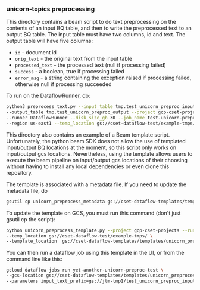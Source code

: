 ### unicorn-topics preprocessing

This directory contains a beam script to do text preprocessing on the contents of an input BQ table, and
then to write the preprocessed text to an output BQ table. The input table must have two columns, id and text. The
output table will have five columns:

- `id` - document id
- `orig_text` - the original text from the input table
- `processed_text` - the processed text (null if processing failed)
- `success` - a boolean, true if processing failed
- `error_msg` - a string containing the exception raised if processing failed, otherwise null if processing succeeded

To run on the DataflowRunner, do:

```bash
python3 preprocess_text.py --input_table tmp.test_unicorn_preproc_input \
--output_table tmp.test_unicorn_preproc_output --project gcp-cset-projects \
--runner DataflowRunner --disk_size_gb 30 --job_name test-unicorn-preproc1 \
--region us-east1 --temp_location gs://cset-dataflow-test/example-tmps/ --setup_file ./setup.py
```

This directory also contains an example of a Beam template script. Unfortunately, the python beam SDK does not 
allow the use of templated input/output BQ locations at the moment, so this script only works on input/output 
gcs locations. Nevertheless, using the template allows users to execute the beam pipeline on input/output
gcs locations of their choosing without having to install any local dependencies or even clone this repository.

The template is associated with a metadata file. If you need to update the metadata file, do

```bash
gsutil cp unicorn_preprocess_metadata gs://cset-dataflow-templates/templates/
```

To update the template on GCS, you must run this command (don't just gsutil cp the script):

```bash
python unicorn_preprocess_template.py --project gcp-cset-projects --runner DataflowRunner \
--temp_location gs://cset-dataflow-test/example-tmps/ \
--template_location  gs://cset-dataflow-templates/templates/unicorn_preprocess --setup_file ./setup.py
```

You can then run a dataflow job using this template in the UI, or from the command line like this:

```bash
gcloud dataflow jobs run yet-another-unicorn-preproc-test \
--gcs-location gs://cset-dataflow-templates/templates/unicorn_preprocess \
--parameters input_text_prefix=gs://jtm-tmp1/test_unicorn_preproc_input_sm/out,output_text_prefix=gs://jtm-tmp1/test_unicorn_preproc_output_sm/yetanotheroutputprefix --region us-east1
```

